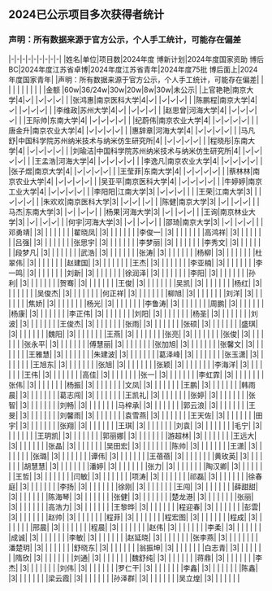 ## 2024已公示项目多次获得者统计

### 声明：所有数据来源于官方公示，个人手工统计，可能存在偏差

|-|-|-|-|-|-|-|-|-|
|姓名|单位|项目数|2024年度 博新计划|2024年度国家资助 博后BC|2024年度江苏省卓博|2024年度江苏省青年|2024年度75批 博后面上|2024年度国家青年|
|声明：所有数据来源于官方公示，个人手工统计，可能存在偏差| | | | | | | |
| | |金额 |60w|36/24w|30w|20w|8w|30w|未公示|
|上官艳艳|南京大学|4|✓| |✓|✓|✓| |
|张鸿惠|南京医科大学|4|✓| |✓|✓|✓| |
|陈鹏程|南京大学|4|✓| |✓|✓|✓| |
|李维政|苏州大学|4|✓| |✓|✓|✓| |
|赵思曾|河海大学|4| |✓|✓|✓|✓| |
|王际帅|东南大学|4| |✓|✓|✓|✓| |
|纪蔚伟|南京农业大学|4| |✓|✓|✓|✓| |
|唐金升|南京农业大学|4| |✓|✓|✓|✓| |
|惠辞章|河海大学|4| |✓|✓|✓|✓| |
|马凡舒|中国科学院苏州纳米技术与纳米仿生研究所|4| |✓|✓|✓|✓| |
|程晓彤|东南大学|4| |✓|✓|✓|✓| |
|刘瑜洁|中国科学院苏州纳米技术与纳米仿生研究所|4| |✓|✓|✓|✓| |
|王孟浩|河海大学|4| |✓|✓|✓|✓| |
|李逸凡|南京农业大学|4| |✓|✓|✓|✓| |
|张子煜|南京大学|4| |✓|✓|✓|✓| |
|王莹菲|东南大学|4| |✓|✓|✓|✓| |
|蔡林林|南京农业大学|4| |✓|✓|✓|✓| |
|吴亚平|南京医科大学|4| |✓|✓|✓|✓| |
|牛婷婷|南京工业大学|4| |✓|✓|✓|✓| |
|李阳阳|江南大学|3| |✓|✓|✓| | |
|王荣|江南大学|3| | |✓|✓|✓| |
|朱欢欢|南京医科大学|3| |✓|✓| |✓| |
|陈健|南京大学|3| |✓| |✓|✓| |
|马杰|东南大学|3| |✓| |✓|✓| |
|杨果|河海大学|3| |✓| |✓|✓| |
|王询|南京林业大学|3| |✓| |✓|✓| |
|何宇|河海大学|3| |✓| |✓|✓| |
|邵琦|南京大学|3| |✓| |✓|✓| |
|邓勇靖| |3| | | | | | |
|翟晓凤| |3| | | | | | |
|李俊一| |3| | | | | | |
|高鸿祥| |3| | | | | | |
|吕强| |3| | | | | | |
|张思宇| |3| | | | | | |
|李梦丽| |3| | | | | | |
|李秀文| |3| | | | | | |
|段梦凡| |3| | | | | | |
|武浩| |3| | | | | | |
|张涛| |3| | | | | | |
|杨柳| |3| | | | | | |
|杜翠伟| |3| | | | | | |
|赵建国| |3| | | | | | |
|王杰| |3| | | | | | |
|李亚楠| |3| | | | | | |
|李一鸣| |3| | | | | | |
|刘新| |3| | | | | | |
|徐润泽| |3| | | | | | |
|李阳| |3| | | | | | |
|孙利| |3| | | | | | |
|贺骞| |3| | | | | | |
|王俊| |3| | | | | | |
|吴凯| |3| | | | | | |
|杨红| |3| | | | | | |
|吴俊杰| |3| | | | | | |
|何正祥| |3| | | | | | |
|柳旭| |3| | | | | | |
|刘洋| |3| | | | | | |
|焦娇| |3| | | | | | |
|杨光| |3| | | | | | |
|李鲁涛| |3| | | | | | |
|周鹏| |3| | | | | | |
|杨康| |3| | | | | | |
|李正伟| |3| | | | | | |
|刘阳| |3| | | | | | |
|杨圣| |3| | | | | | |
|刘波| |3| | | | | | |
|王俊杰| |3| | | | | | |
|张雨| |3| | | | | | |
|张硕| |3| | | | | | |
|盛琪| |3| | | | | | |
|魏阳| |3| | | | | | |
|王燕| |3| | | | | | |
|张亮| |3| | | | | | |
|张俊| |3| | | | | | |
|张永平| |3| | | | | | |
|傅慧丽| |3| | | | | | |
|张加旭| |3| | | | | | |
|张馨文| |3| | | | | | |
|王雅慧| |3| | | | | | |
|朱建波| |3| | | | | | |
|葛泽峰| |3| | | | | | |
|张玉潇| |3| | | | | | |
|王旭东| |3| | | | | | |
|张旭| |3| | | | | | |
|张颖| |3| | | | | | |
|李海洋| |3| | | | | | |
|王伟| |3| | | | | | |
|高佳| |3| | | | | | |
|张一| |3| | | | | | |
|李虹霏| |3| | | | | | |
|张伟| |3| | | | | | |
|杨振| |3| | | | | | |
|文凤| |3| | | | | | |
|王鹏| |3| | | | | | |
|韩雨晨| |3| | | | | | |
|葛志闯| |3| | | | | | |
|王凯礼| |3| | | | | | |
|张婷| |3| | | | | | |
|张智| |3| | | | | | |
|刘畅| |3| | | | | | |
|马梓承| |3| | | | | | |
|郭云浪| |3| | | | | | |
|王旻| |3| | | | | | |
|刘馨雨| |3| | | | | | |
|袁雪燕| |3| | | | | | |
|王天佐| |3| | | | | | |
|田宇| |3| | | | | | |
|张翔| |3| | | | | | |
|王琪| |3| | | | | | |
|刘袁| |3| | | | | | |
|毛宁| |3| | | | | | |
|王玥凯| |3| | | | | | |
|郭丽娜| |3| | | | | | |
|游超林| |3| | | | | | |
|王远大| |3| | | | | | |
|张晶| |3| | | | | | |
|吴田宏| |3| | | | | | |
|陈帅| |3| | | | | | |
|王潇| |3| | | | | | |
|张璐| |3| | | | | | |
|谭伟| |3| | | | | | |
|王蓓蓓| |3| | | | | | |
|黄玫英| |3| | | | | | |
|胡慧慧| |3| | | | | | |
|潘婷| |3| | | | | | |
|张力| |3| | | | | | |
|陶汉卿| |3| | | | | | |
|王哲| |3| | | | | | |
|闫敏| |3| | | | | | |
|项涛| |3| | | | | | |
|祁磊| |3| | | | | | |
|徐春庭| |3| | | | | | |
|李扬| |3| | | | | | |
|徐刚| |3| | | | | | |
|王闯| |3| | | | | | |
|薛甜甜| |3| | | | | | |
|陈海琴| |3| | | | | | |
|张健| |3| | | | | | |
|楚龙港| |3| | | | | | |
|张丽| |3| | | | | | |
|高浩力| |3| | | | | | |
|王黎晔| |3| | | | | | |
|程迎春| |3| | | | | | |
|彭雲| |3| | | | | | |
|赵帅| |3| | | | | | |
|程菲| |3| | | | | | |
|程宏图| |3| | | | | | |
|程成| |3| | | | | | |
|邢晨| |3| | | | | | |
|程晨| |3| | | | | | |
|赵伟| |3| | | | | | |
|李柔| |3| | | | | | |
|成诚| |3| | | | | | |
|李敏| |3| | | | | | |
|赵延晓| |3| | | | | | |
|张李燕| |3| | | | | | |
|潘楚玥| |3| | | | | | |
|舒晓东| |3| | | | | | |
|翁振坤| |3| | | | | | |
|白志青| |3| | | | | | |
|隋欣| |3| | | | | | |
|刘通| |3| | | | | | |
|魏舒纯| |3| | | | | | |
|蒋鼎| |3| | | | | | |
|李杰| |3| | | | | | |
|刘伟| |3| | | | | | |
|罗仁干| |3| | | | | | |
|李鑫| |3| | | | | | |
|陈鑫| |3| | | | | | |
|梁云霞| |3| | | | | | |
|孙泽群| |3| | | | | | |
|吴立煌| |3| | | | | | |
